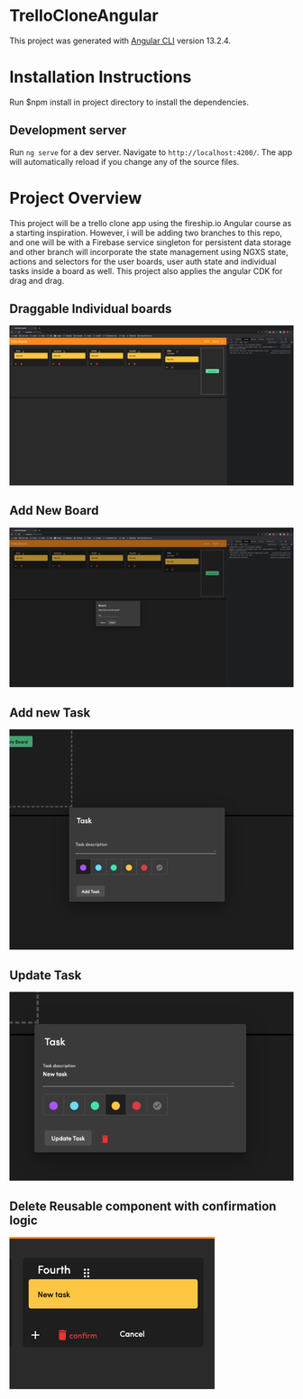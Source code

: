 # TrelloCloneAngular

This project was generated with [Angular CLI](https://github.com/angular/angular-cli) version 13.2.4.

# Installation Instructions

Run $npm install in project directory to install the dependencies.

## Development server

Run `ng serve` for a dev server. Navigate to `http://localhost:4200/`. The app will automatically reload if you change any of the source files.

# Project Overview

This project will be a trello clone app using the fireship.io Angular course as a starting inspiration. However, i will be adding two branches to this repo, and one will be with a Firebase service singleton for persistent data storage and other branch will incorporate the state management using NGXS state, actions and selectors for the user boards, user auth state and individual tasks inside a board as well.
This project also applies the angular CDK for drag and drag.

## Draggable Individual boards

![homepage](images/Trello_clone_app_aliraja-dev.png)

## Add New Board

![homepage](images/add_new_board.png)

## Add new Task

![homepage](images/add_new_task.png)

## Update Task

![homepage](images/Update_task.png)

## Delete Reusable component with confirmation logic

![homepage](images/delete_board_two_stage_delete.png)
